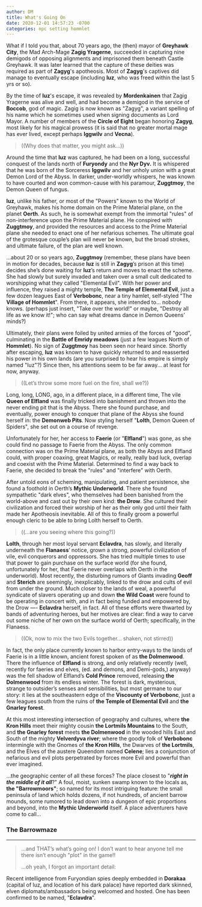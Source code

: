 ```yaml
---
author: DM
title: What's Going On
date: 2020-12-01 14:57:23 -0700
categories: npc setting hommlet 
---
```


What if I told you that, about 70 years ago, the (then) mayor of **Greyhawk City**, the Mad Arch-Mage **Zagig Yragerne**, succeeded in capturing nine demigods of opposing alignments and imprisoned them beneath Castle Greyhawk. It was later learned that the capture of these deities was required as part of **Zagyg**'s apotheosis. Most of **Zagyg**'s captives did manage to eventually escape (including **Iuz**, who was freed within the last 5 yrs or so).

By the time of **Iuz**'s escape, it was revealed by **Mordenkainen** that Zagig Yragerne was alive and well, and had become a demigod in the service of **Boccob**, god of magic. Zagig is now known as "Zagyg", a variant spelling of his name which he sometimes used when signing documents as Lord Mayor. A number of members of the **Circle of Eight** began honoring **Zagyg**, most likely for his magical prowess (it is said that no greater mortal mage has ever lived, except perhaps **Iggwilv** and **Vecna**).

> ((Why does that matter, you might ask...))

Around the time that **Iuz** was captured, he had been on a long, successful conquest of the lands north of **Furyondy** and the **Nyr Dyv.** It is whispered that he was born of the Sorceress **Iggwilv** and her unholy union with a great Demon Lord of the Abyss. In darker, under-worldly whispers, he was known to have courted and won common-cause with his paramour, **Zuggtmoy**, the Demon Queen of fungus.

**Iuz**, unlike his father, or most of the "Powers" known to the World of Greyhawk, makes his home domain on the Prime Material plane, on the planet **Oerth**. As such, he is somewhat exempt from the immortal "rules" of non-interference upon the Prime Material plane. He conspired with **Zuggtmoy**, and provided the resources and access to the Prime Material plane she needed to enact one of her nefarious schemes. The ultimate goal of the grotesque couple’s plan will never be known, but the broad strokes, and ultimate failure, of the plan are well known.

...about 20 or so years ago, **Zuggtmoy** (remember, these plans have been in motion for decades, because **Iuz** is still in **Zagyg**’s prison at this time) decides she’s done waiting for **Iuz**’s return and moves to enact the scheme. She had slowly but surely invaded and taken over a small cult dedicated to worshipping what they called "Elemental Evil". With her power and influence, they raised a mighty temple, **The Temple of Elemental Evil**, just a few dozen leagues East of **Verbobonc**, near a tiny hamlet, self-styled "The **Village of Hommlet**". From there, it appears, she intended to... nobody knows. (perhaps just insert, "Take over the world!" or maybe, "Destroy all life as we know it!"; who can say what dreams dance in Demon Queens’ minds?)

Ultimately, their plans were foiled by united armies of the forces of "good", culminating in the **Battle of Emridy meadows** (just a few leagues North of **Hommlet**). No sign of **Zuggtmoy** has been seen nor heard since. Shortly after escaping, **Iuz** was known to have quickly returned to and reasserted his power in his own lands (are you surprised to hear his empire is simply named "Iuz"?) Since then, his attentions seem to be far away... at least for now, anyway.

> ((Let’s throw some more fuel on the fire, shall we?))

Long, long, LONG, ago, in a different place, in a different time, The vile **Queen of Elfland** was finally tricked into banishment and thrown into the never ending pit that is the Abyss. There she found purchase, and eventually, power enough to conquer that plane of the Abyss she found herself in: the **Demonweb Pits**. Now styling herself "**Lolth**, Demon Queen of Spiders", she set out on a course of revenge.

Unfortunately for her, her access to **Faerie** (or "**Elfland**") was gone, as she could find no passage to Faerie from the Abyss. The only common connection was on the Prime Material plane, as both the Abyss and Elfland could, with proper coaxing, great Magics, or really, really bad luck, overlap and coexist with the Prime Material. Determined to find a way back to Faerie, she decided to break the "rules" and "interfere" with Oerth.

After untold eons of scheming, manipulating, and patient persistence, she found a foothold in Oerth’s **Mythic Underworld**. There she found sympathetic "dark elves", who themselves had been banished from the world-above and cast out by their own kind: **the Drow**. She cultured their civilization and forced their worship of her as their only god until their faith made her Apotheosis inevitable. All of this to finally groom a powerful enough cleric to be able to bring Lolth herself to Oerth.

> ((...are you seeing where this going?))

**Lolth**, through her most loyal servant **Eclavdra**, has slowly, and literally underneath the **Flanaess**’ notice, grown a strong, powerful civilization of vile, evil conquerors and oppressors. She has tried multiple times to use that power to gain purchase on the surface world (for she found, unfortunately for her, that Faerie never overlaps with Oerth in the underworld). Most recently, the disturbing rumors of Giants invading **Geoff** and **Sterich** are seemingly, inexplicably, linked to the drow and cults of evil from under the ground. Much closer to the lands of weal, a powerful syndicate of slavers operating up and down **the Wild Coast** were found to be operating in concert with, and in fact being funded and empowered by, the Drow —- **Eclavdra** herself, in fact.  All of these efforts were thwarted by bands of adventuring heroes, but her motives are clear: find a way to carve out some niche of her own on the surface world of Oerth; specifically, in the Flanaess.

> ((Ok, now to mix the two Evils together... shaken, not stirred))

In fact, the only place currently known to harbor entry-ways to the lands of Faerie is in a little known, ancient forest spoken of as **the Dolmenwood**. There the influence of **Elfland** is strong, and only relatively recently (well, recently for faeries and elves, (ed. and demons, and Demi-gods,) anyway) was the fell shadow of Elfland’s **Cold Prince** removed, releasing **the Dolmenwood** from its endless winter. The forest is dark, mysterious, strange to outsider’s senses and sensibilities, but most germane to our story: it lies at the southeastern edge of the **Viscounty of Verbobonc**, just a few leagues south from the ruins of **the Temple of Elemental Evil** and **the Gnarley forest**.

At this most interesting intersection of geography and cultures, where **the Kron Hills** meet their mighty cousin **the Lortmils Mountains** to the South, and **the Gnarley forest** meets **the Dolmenwood** in the wooded hills East and South of the mighty **Velverdyva river**; where the goodly folk of **Verbobonc** intermingle with the Gnomes of **the Kron Hills**, the Dwarves of **the Lortmils**, and the Elves of the austere Queendom named **Celene**; lies a conjunction of nefarious and evil plots perpetrated by forces more Evil and powerful than ever imagined.

...the geographic center of all these forces? The place closest to "**_right in the middle of it all_**?" A foul, moist, sunken swamp known to the locals as, **the "Barrowmoors"**; so named for its most intriguing feature: the small peninsula of land which holds dozens, if not hundreds, of ancient barrow mounds, some rumored to lead down into a dungeon of epic proportions and beyond, into the **Mythic Underworld** itself. A place adventurers have come to call...

### The Barrowmaze

---

> ...and THAT’s what’s going on! I don’t want to hear anyone tell me there isn’t enough "plot" in the game!!
>
> ...oh yeah, I forgot an important detail:

Recent intelligence from Furyondian spies deeply embedded in **Dorakaa** (capital of Iuz, and location of his dark palace) have reported dark skinned, elven diplomats/ambassadors being welcomed and hosted. One has been confirmed to be named, "**Eclavdra**".
